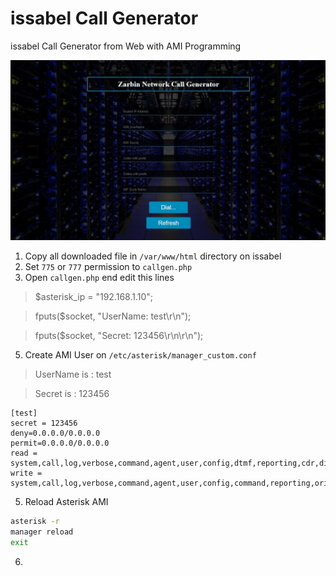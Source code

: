 # issabel Call Generator
issabel Call Generator from Web with AMI Programming

<img src="ZarbinNetwork.JPG">

1. Copy all downloaded file in `/var/www/html` directory on issabel
2. Set `775` or `777` permission to `callgen.php`
3. Open `callgen.php` end edit this lines  
> $asterisk_ip = "192.168.1.10";

> fputs($socket, "UserName: test\r\n");

> fputs($socket, "Secret: 123456\r\n\r\n");

5. Create AMI User on `/etc/asterisk/manager_custom.conf` 
> UserName is : test

> Secret is : 123456
```
[test]
secret = 123456
deny=0.0.0.0/0.0.0.0
permit=0.0.0.0/0.0.0.0
read = system,call,log,verbose,command,agent,user,config,dtmf,reporting,cdr,dialplan
write = system,call,log,verbose,command,agent,user,config,command,reporting,originate
```
5. Reload Asterisk AMI
```bash script
asterisk -r
manager reload
exit
```
6. 
